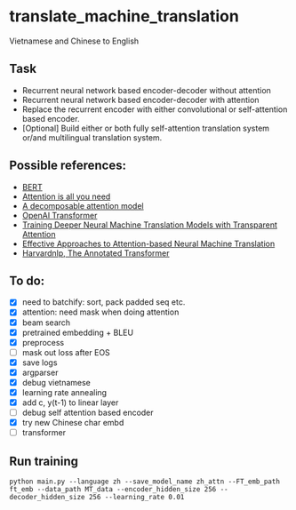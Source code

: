 # translate_machine_translation
Vietnamese and Chinese to English 

## Task
- Recurrent neural network based encoder-decoder without attention
- Recurrent neural network based encoder-decoder with attention
- Replace the recurrent encoder with either convolutional or self-attention based encoder.
- [Optional] Build either or both fully self-attention translation system or/and multilingual translation system.

## Possible references:
- [BERT](https://arxiv.org/pdf/1810.04805.pdf)
- [Attention is all you need](https://arxiv.org/pdf/1706.03762.pdf)
- [A decomposable attention model](https://arxiv.org/pdf/1606.01933.pdf)
- [OpenAI Transformer](https://s3-us-west-2.amazonaws.com/openai-assets/research-covers/language-unsupervised/language_understanding_paper.pdf)
- [Training Deeper Neural Machine Translation Models with Transparent Attention](http://aclweb.org/anthology/D18-1338)
- [Effective Approaches to Attention-based Neural Machine Translation](https://arxiv.org/pdf/1508.04025.pdf)
- [Harvardnlp, The Annotated Transformer](http://nlp.seas.harvard.edu/2018/04/03/attention.html)

## To do:
- [x] need to batchify: sort, pack padded seq etc.
- [x] attention: need mask when doing attention
- [x] beam search
- [x] pretrained embedding + BLEU
- [x] preprocess
- [ ] mask out loss after EOS
- [x] save logs
- [x] argparser
- [x] debug vietnamese
- [x] learning rate annealing
- [x] add c, y(t-1) to linear layer
- [ ] debug self attention based encoder
- [x] try new Chinese char embd
- [ ] transformer

## Run training
	python main.py --language zh --save_model_name zh_attn --FT_emb_path ft_emb --data_path MT_data --encoder_hidden_size 256 --decoder_hidden_size 256 --learning_rate 0.01
